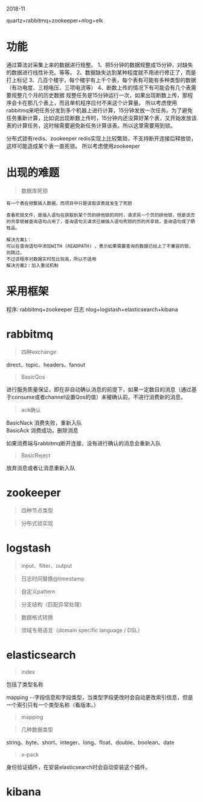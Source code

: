 
2018-11

quartz+rabbitmq+zookeeper+nlog+elk

# 功能

通过算法对采集上来的数据进行规整。
1、把5分钟的数据规整成15分钟，对缺失的数据进行线性补充。等等。
2、数据缺失达到某种程度就不用进行修正了，而是打上标记
3、几百个楼宇，每个楼宇有上千个表，每个表有可能有多种类型的数据（有功电度、三相电压、三项电流等）
4、断数上传的情况下有可能会有几个表需要规整几个月的历史数据
规整任务是15分钟运行一次，如果出现断数上传，那程序会卡在那几个表上，而且单机程序应付不来这个计算量。
所以考虑使用rabbitmq来吧任务分发到多个机器上进行计算，15分钟发放一次任务。为了避免任务重新计算，比如说出现断数上传时，15分钟内还没算好某个表，又开始发放该表的计算任务，这时候需要避免新任务计算该表。所以这里需要用到锁。

分布式锁有redis、zookeeper
redis实现上比较繁琐，不支持断开连接后释放锁，这样可能造成某个表一直死锁。
所以考虑使用zookeeper

# 出现的难题

>数据库死锁

    有一个表在频繁插入数据，而项目中只是读取该表就发生了死锁
    
    查看死锁文件，是插入语句在获取到某个页的排他锁的同时，请求另一个页的排他锁，但是该页的共享锁被查询语句占用了，查询语句又请求已被插入语句死锁的页的共享锁，查询语句成了牺牲品。

    解决方案1：
    可以在查询语句中添加WITH (READPATH) ，表示如果需要查询的数据已经上了不兼容的锁，则跳过。
    不过该程序对数据实时性比较高，所以不适用
    解决方案2：加入重试机制
# 采用框架
程序:
rabbitmq+zookeeper
日志
nlog+logstash+elasticsearch+kibana


# rabbitmq


>四种exchange

direct、topic、headers、fanout

>BasicQos 

进行服务质量保证，即在非自动确认消息的前提下，如果一定数目的消息（通过基于consume或者channel设置Qos的值）未被确认前，不进行消费新的消息。

>ack确认

BasicNack 消费失败，重新入队  
BasicAck 消费成功，删除消息   

如果消费端与rabbitmq断开连接，没有进行确认的消息会重新入队

>BasicReject

放弃消息或者让消息重新入队

# zookeeper
>四种节点类型

>分布式锁实现

# logstash
>input、filter、output

>日志时间替换@timestamp

>自定义pattern

>分支结构（匹配异常处理）

>数据格式转换

>领域专用语言（domain specific language / DSL） 

# elasticsearch
>index

包括了类型名称

mapping --字段信息和字段类型，当类型字段更改时会自动更改索引信息，但是一个索引只有一个类型名称（看版本。）

>mapping

>几种数据类型

string、byte、short、integer、long、float、double、boolean、date
>x-pack

身份验证插件，在安装elasticsearch时会自动安装这个插件。


# kibana